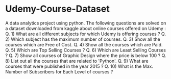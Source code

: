 # Udemy-Course-Dataset
A data analytics project using python. The following questions are solved on a dataset downloaded from kaggle about online courses offered on Udemy : Q. 1) What are all different subjects for which Udemy is offering courses ? Q. 2) Which subject has the maximum number of courses. Q. 3) Show all the courses which are Free of Cost. Q. 4) Show all the courses which are Paid. Q. 5) Which are Top Selling Courses ? Q. 6) Which are Least Selling Courses ? Q. 7) Show all courses of Graphic Design where the price is below 100 ? Q. 8) List out all the courses that are related to 'Python'. Q. 9) What are courses that were published in the year 2015 ? Q. 10) What is the Max. Number of Subscribers for Each Level of courses ?
